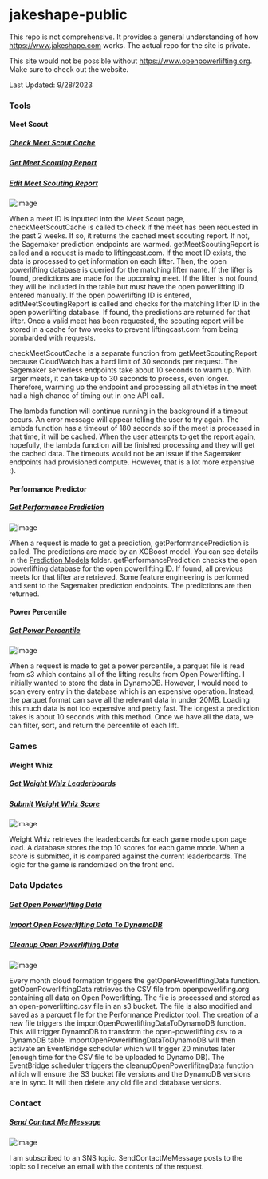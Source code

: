 # jakeshape-public

This repo is not comprehensive. It provides a general understanding of how https://www.jakeshape.com works. The actual repo for the site is private.

This site would not be possible without https://www.openpowerlifting.org. Make sure to check out the website.

Last Updated: 9/28/2023

### Tools

#### Meet Scout
##### [Check Meet Scout Cache](/backend/api/checkMeetScoutCache.py)
##### [Get Meet Scouting Report](/backend/api/getMeetScoutingReport.py)
##### [Edit Meet Scouting Report](/backend/api/editMeetScoutingReport.py)

![image](https://github.com/jschwartz55/jakeshape-public/assets/78443999/5ce6f1a4-1f77-48db-b949-ed901a0e02b6)

When a meet ID is inputted into the Meet Scout page, checkMeetScoutCache is called to check if the meet has been requested in the past 2 weeks. If so, it returns the cached meet scouting report. If not, the Sagemaker prediction endpoints are warmed. getMeetScoutingReport is called and a request is made to liftingcast.com. If the meet ID exists, the data is processed to get information on each lifter. Then, the open powerlifting database is queried for the matching lifter name. If the lifter is found, predictions are made for the upcoming meet. If the lifter is not found, they will be included in the table but must have the open powerlifting ID entered manually. If the open powerlifting ID is entered, editMeetScoutingReport is called and checks for the matching lifter ID in the open powerlifting database. If found, the predictions are returned for that lifter. Once a valid meet has been requested, the scouting report will be stored in a cache for two weeks to prevent liftingcast.com from being bombarded with requests.

checkMeetScoutCache is a separate function from getMeetScoutingReport because CloudWatch has a hard limit of 30 seconds per request. The Sagemaker serverless endpoints take about 10 seconds to warm up. With larger meets, it can take up to 30 seconds to process, even longer. Therefore, warming up the endpoint and processing all athletes in the meet had a high chance of timing out in one API call. 

The lambda function will continue running in the background if a timeout occurs. An error message will appear telling the user to try again. The lambda function has a timeout of 180 seconds so if the meet is processed in that time, it will be cached. When the user attempts to get the report again, hopefully, the lambda function will be finished processing and they will get the cached data. The timeouts would not be an issue if the Sagemaker endpoints had provisioned compute. However, that is a lot more expensive :).

#### Performance Predictor
##### [Get Performance Prediction](/backend/api/getPerformancePrediction.py)

![image](https://github.com/jschwartz55/jakeshape-public/assets/78443999/004c5629-37ac-4dc0-af12-2c9d125ff557)

When a request is made to get a prediction, getPerformancePrediction is called. The predictions are made by an XGBoost model. You can see details in the [Prediction Models](/backend/predictionModels) folder. getPerformancePrediction checks the open powerlifting database for the open powerlifting ID. If found, all previous meets for that lifter are retrieved. Some feature engineering is performed and sent to the Sagemaker prediction endpoints. The predictions are then returned.

#### Power Percentile
##### [Get Power Percentile](/backend/api/getPowerPercentile.py)

![image](https://github.com/jschwartz55/jakeshape-public/assets/78443999/f48cf8a5-e89c-44b5-babd-754346cd4e5c)

When a request is made to get a power percentile, a parquet file is read from s3 which contains all of the lifting results from Open Powerlifting. I initially wanted to store the data in DynamoDB. However, I would need to scan every entry in the database which is an expensive operation. Instead, the parquet format can save all the relevant data in under 20MB. Loading this much data is not too expensive and pretty fast. The longest a prediction takes is about 10 seconds with this method. Once we have all the data, we can filter, sort, and return the percentile of each lift.

### Games
#### Weight Whiz
##### [Get Weight Whiz Leaderboards](/backend/api/getWeightWhizLeaderboards.py)
##### [Submit Weight Whiz Score](/backend/api/submitWeightWhizScore.py)

![image](https://github.com/jschwartz55/jakeshape-public/assets/78443999/f0d320a1-3fbe-45d9-bb83-810a33c21d78)

Weight Whiz retrieves the leaderboards for each game mode upon page load. A database stores the top 10 scores for each game mode. When a score is submitted, it is compared against the current leaderboards. The logic for the game is randomized on the front end. 

### Data Updates
##### [Get Open Powerlifting Data](/backend/dataUpdates/getOpenPowerliftingData.py)
##### [Import Open Powerlifting Data To DynamoDB](/backend/dataUpdates/importOpenPowerliftingDataToDynamoDB.py)
##### [Cleanup Open Powerlifting Data](/backend/dataUpdates/cleanupOpenPowerliftingData.py)

![image](https://github.com/jschwartz55/jakeshape-public/assets/78443999/357271a2-7b8d-4ea3-a4cb-ed1fa790f1a6)

Every month cloud formation triggers the getOpenPowerliftingData function. getOpenPowerliftingData retrieves the CSV file from openpowerlifing.org containing all data on Open Powerlifting. The file is processed and stored as an open-powerlifting.csv file in an s3 bucket. The file is also modified and saved as a parquet file for the Performance Predictor tool. The creation of a new file triggers the importOpenPowerliftingDataToDynamoDB function. This will trigger DynamoDB to transform the open-powerlifting.csv to a DynamoDB table. ImportOpenPowerliftingDataToDynamoDB will then activate an EventBridge scheduler which will trigger 20 minutes later (enough time for the CSV file to be uploaded to Dynamo DB). The EventBridge scheduler triggers the cleanupOpenPowerlifitngData function which will ensure the S3 bucket file versions and the DynamoDB versions are in sync. It will then delete any old file and database versions.

### Contact
##### [Send Contact Me Message](/backend/api/sendContactMeMessage.py)
![image](https://github.com/jschwartz55/jakeshape-public/assets/78443999/5f14d771-4529-478e-895d-53dc2600fcfa)

I am subscribed to an SNS topic. SendContactMeMessage posts to the topic so I receive an email with the contents of the request.


